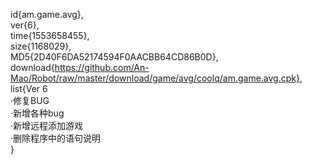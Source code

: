 id{am.game.avg},  
ver{6},  
time{1553658455},  
size{1168029},  
MD5{2D40F6DA52174594F0AACBB64CD86B0D},  
download{https://github.com/An-Mao/Robot/raw/master/download/game/avg/coolq/am.game.avg.cpk},  
list{Ver 6  
·修复BUG  
·新增各种bug  
·新增远程添加游戏  
·删除程序中的语句说明  
}